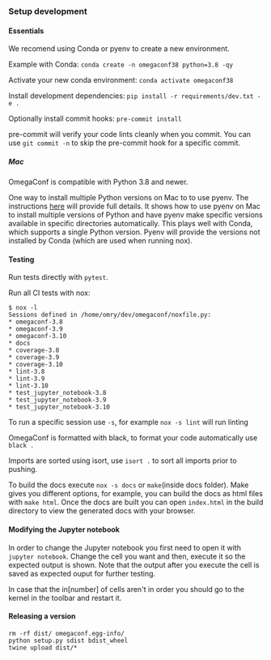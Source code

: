 ### Setup development

#### Essentials

We recomend using Conda or pyenv to create a new environment.

Example with Conda: `conda create -n omegaconf38 python=3.8 -qy`

Activate your new conda environment: `conda activate omegaconf38`

Install development dependencies: `pip install -r requirements/dev.txt -e .`

Optionally install commit hooks: `pre-commit install`

pre-commit will verify your code lints cleanly when you commit. You can use `git commit -n` to skip the pre-commit hook for a specific commit.

##### Mac
OmegaConf is compatible with Python 3.8 and newer.

One way to install multiple Python versions on Mac to to use pyenv.
The instructions [here](https://github.com/GoogleCloudPlatform/python-docs-samples/blob/master/MAC_SETUP.md)
will provide full details. It shows how to use pyenv on Mac to install multiple versions of Python and have
pyenv make specific versions available in specific directories automatically.
This plays well with Conda, which supports a single Python version. Pyenv will provide the versions not installed by Conda (which are used when running nox).

#### Testing
Run tests directly with `pytest`.

Run all CI tests with nox:

```
$ nox -l
Sessions defined in /home/omry/dev/omegaconf/noxfile.py:
* omegaconf-3.8
* omegaconf-3.9
* omegaconf-3.10
* docs
* coverage-3.8
* coverage-3.9
* coverage-3.10
* lint-3.8
* lint-3.9
* lint-3.10
* test_jupyter_notebook-3.8
* test_jupyter_notebook-3.9
* test_jupyter_notebook-3.10
```

To run a specific session use `-s`, for example `nox -s lint` will run linting


OmegaConf is formatted with black, to format your code automatically use `black .`

Imports are sorted using isort, use `isort .` to sort all imports prior to pushing.

To build the docs execute `nox -s docs` or `make`(inside docs folder). Make gives you different options, for example, you can build the docs as html files with `make html`. Once the docs are built you can open `index.html` in the build directory to view the generated docs with your browser.

#### Modifying the Jupyter notebook

In order to change the Jupyter notebook you first need to open it with `jupyter notebook`.
Change the cell you want and then, execute it so the expected output is shown.
Note that the output after you execute the cell is saved as expected ouput for further
testing.

In case that the in[number] of cells aren't in order you should go to the
kernel in the toolbar and restart it.

#### Releasing a version

```
rm -rf dist/ omegaconf.egg-info/
python setup.py sdist bdist_wheel
twine upload dist/*
```
